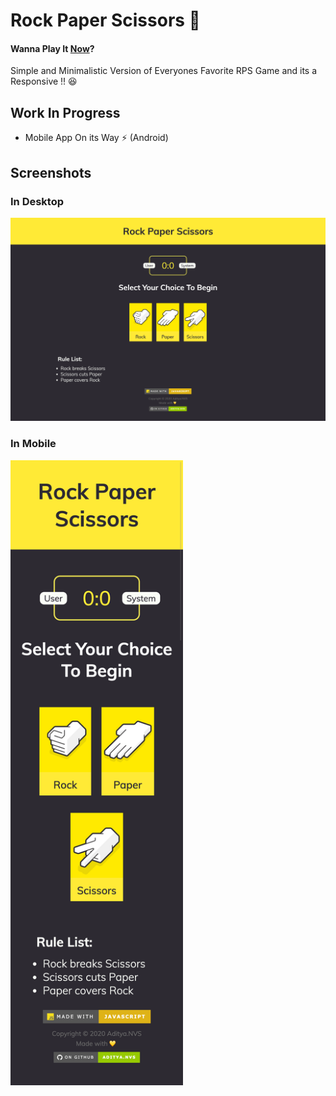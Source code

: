 # Rock Paper Scissors 👾


#### Wanna Play It [Now](https://theadityanvs.github.io/rock-paper-scissors-web/)?

Simple and Minimalistic Version of Everyones Favorite RPS Game and its a Responsive !! 😆

## Work In Progress
- Mobile App On its Way ⚡️ (Android)

## Screenshots 

### In Desktop
<img src="./images/RPSDef.png" width="600px" alt="default view">

### In Mobile 
<img src="./images/RPSMob.png" height="1000px" alt="Mobile view">